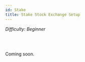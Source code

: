 ```yaml
---
id: Stake
title: Stake Stock Exchange Setup
---
```


<i>Difficulty: Beginner</i>

<br/><br/>

Coming soon.